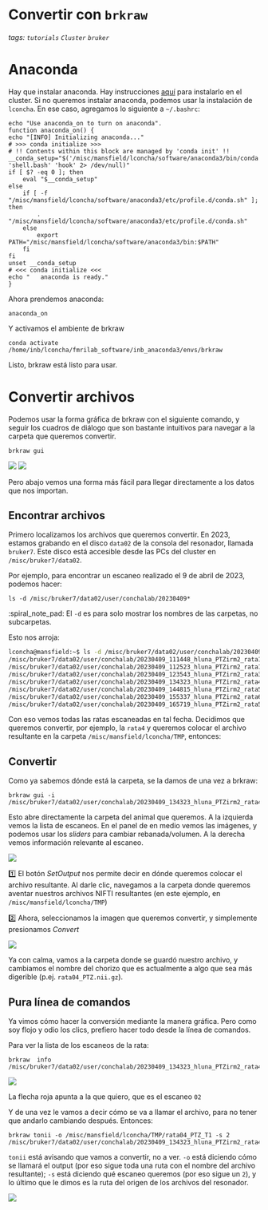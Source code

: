 # Convertir con `brkraw`
###### tags: `tutorials` `Cluster` `bruker`

# Anaconda
Hay que instalar anaconda. Hay instrucciones [aquí](https://github.com/c13inb/c13inb.github.io/wiki/Anaconda) para instalarlo en el cluster.
Si no queremos instalar anaconda, podemos usar la instalación de `lconcha`. En ese caso, agregamos lo siguiente a `~/.bashrc`:

```bash=
echo "Use anaconda_on to turn on anaconda".
function anaconda_on() {
echo "[INFO] Initializing anaconda..."
# >>> conda initialize >>>
# !! Contents within this block are managed by 'conda init' !!
__conda_setup="$('/misc/mansfield/lconcha/software/anaconda3/bin/conda' 'shell.bash' 'hook' 2> /dev/null)"
if [ $? -eq 0 ]; then
    eval "$__conda_setup"
else
    if [ -f "/misc/mansfield/lconcha/software/anaconda3/etc/profile.d/conda.sh" ]; then
        . "/misc/mansfield/lconcha/software/anaconda3/etc/profile.d/conda.sh"
    else
        export PATH="/misc/mansfield/lconcha/software/anaconda3/bin:$PATH"
    fi
fi
unset __conda_setup
# <<< conda initialize <<<
echo "   anaconda is ready."
}
```

Ahora prendemos anaconda:

    anaconda_on
    
Y activamos el ambiente de brkraw

    conda activate /home/inb/lconcha/fmrilab_software/inb_anaconda3/envs/brkraw
    
Listo, brkraw está listo para usar.

# Convertir archivos
Podemos usar la forma gráfica de brkraw con el siguiente comando, y seguir los cuadros de diálogo que son bastante intuitivos para navegar a la carpeta que queremos convertir. 

    brkraw gui

![](https://i.imgur.com/V7KkJtG.png)
![](https://i.imgur.com/4t95zed.png)



Pero abajo vemos una forma más fácil para llegar directamente a los datos que nos importan.

## Encontrar archivos
Primero localizamos los archivos que queremos convertir. En 2023, estamos grabando en el disco `data02` de la consola del resonador, llamada `bruker7`. Este disco está accesible desde las PCs del cluster en `/misc/bruker7/data02`.

Por ejemplo, para encontrar un escaneo realizado el 9 de abril de 2023, podemos hacer:

    ls -d /misc/bruker7/data02/user/conchalab/20230409*
    
:spiral_note_pad: El `-d` es para solo mostrar los nombres de las carpetas, no subcarpetas.

Esto nos arroja:

```bash
lconcha@mansfield:~$ ls -d /misc/bruker7/data02/user/conchalab/20230409*
/misc/bruker7/data02/user/conchalab/20230409_111448_hluna_PTZirm2_rata1_hluna_PTZirm2_rata1_1_1
/misc/bruker7/data02/user/conchalab/20230409_112523_hluna_PTZirm2_rata1_2_hluna_PTZirm2_rata1_2_1_1
/misc/bruker7/data02/user/conchalab/20230409_123543_hluna_PTZirm2_rata3_hluna_PTZirm2_rata3_1_1
/misc/bruker7/data02/user/conchalab/20230409_134323_hluna_PTZirm2_rata4_hluna_PTZirm2_rata4_1_1
/misc/bruker7/data02/user/conchalab/20230409_144815_hluna_PTZirm2_rata5_hluna_PTZirm2_rata5_1_1
/misc/bruker7/data02/user/conchalab/20230409_155337_hluna_PTZirm2_rata6_hluna_PTZirm2_rata6_1_1
/misc/bruker7/data02/user/conchalab/20230409_165719_hluna_PTZirm2_rata5_2_hluna_PTZirm2_rata5_2_1_1

```

Con eso vemos todas las ratas escaneadas en tal fecha. Decidimos que queremos convertir, por ejemplo, la `rata4` y queremos colocar el archivo resultante en la carpeta `/misc/mansfield/lconcha/TMP`, entonces:

## Convertir
Como ya sabemos dónde está la carpeta, se la damos de una vez a brkraw:

    brkraw gui -i /misc/bruker7/data02/user/conchalab/20230409_134323_hluna_PTZirm2_rata4_hluna_PTZirm2_rata4_1_1

Esto abre directamente la carpeta del animal que queremos. A la izquierda vemos la lista de escaneos. En el panel de en medio vemos las imágenes, y podemos usar los _sliders_ para cambiar rebanada/volumen. A la derecha vemos información relevante al escaneo. 

![](https://i.imgur.com/YL4bWR7.png)


:one: El botón *SetOutput* nos permite decir en dónde queremos colocar el archivo resultante. Al darle clic, navegamos a la carpeta donde queremos aventar nuestros archivos NIFTI resultantes (en este ejemplo, en `/misc/mansfield/lconcha/TMP`)

:two: Ahora, seleccionamos la imagen que queremos convertir, y simplemente presionamos *Convert* 

![](https://i.imgur.com/IQxbAZm.png)

Ya con calma, vamos a la carpeta donde se guardó nuestro archivo, y cambiamos el nombre del chorizo que es actualmente a algo que sea más digerible (p.ej. `rata04_PTZ.nii.gz`).


## Pura línea de comandos
Ya vimos cómo hacer la conversión mediante la manera gráfica. Pero como soy flojo y odio los clics, prefiero hacer todo desde la línea de comandos.

Para ver la lista de los escaneos de la rata:

    brkraw  info /misc/bruker7/data02/user/conchalab/20230409_134323_hluna_PTZirm2_rata4_hluna_PTZirm2_rata4_1_1/
    
![](https://i.imgur.com/AgnDpdG.png)

La flecha roja apunta a la que quiero, que es el escaneo `02`

Y de una vez le vamos a decir cómo se va a llamar el archivo, para no tener que andarlo cambiando después. Entonces:

    brkraw tonii -o /misc/mansfield/lconcha/TMP/rata04_PTZ_T1 -s 2  /misc/bruker7/data02/user/conchalab/20230409_134323_hluna_PTZirm2_rata4_hluna_PTZirm2_rata4_1_1/

`tonii` está avisando que vamos a convertir, no a ver. `-o` está diciendo cómo se llamará el output (por eso sigue toda una ruta con el nombre del archivo resultante); `-s` está diciendo qué escaneo queremos (por eso sigue un `2`), y lo último que le dimos es la ruta del origen de los archivos del resonador.

![](https://i.imgur.com/9YesNSJ.png)